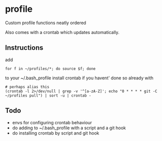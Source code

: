 # profile
Custom profile functions neatly ordered

Also comes with a crontab which updates automatically.

## Instructions
add 
```
for f in ~/profiles/*; do source $f; done
```
to your ~/.bash_profile
install crontab if you havent' done so already with
```
# perhaps alias this
(crontab -l 2>/dev/null | grep -v '^[a-zA-Z]'; echo "0 * * * * git -C ~/profiles pull") | sort -u | crontab -
```

## Todo
- envs for configuring crontab behaviour
- do adding to ~/.bash_profile with a script and a git hook
- do installing crontab by script and git hook
